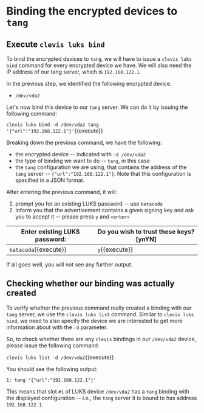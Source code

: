 
# Binding the encrypted devices to `tang`

## Execute `clevis luks bind`

To bind the encrypted devices to `tang`, we will have to issue a `clevis luks bind` command for every encrypted device we have. We will also need the IP address of our tang server, which is `192.168.122.1`.

In the previous step, we identified the following encrypted device:

- `/dev/vda2`

Let's now bind this device to our `tang` server. We can do it by issuing the following command:

`clevis luks bind -d /dev/vda2 tang '{"url":"192.168.122.1"}'`{{execute}}

Breaking down the previous command, we have the following:
- the encrypted device -- indicated with `-d /dev/vda2`
- the type of binding we want to do -- `tang`, in this case
- the `tang` configuration we are using, that contains the address of the `tang` server -- `{"url":"192.168.122.1"}`. Note that this configuration is specified in a JSON format.

After entering the previous command, it will:

1. prompt you for an existing LUKS password -- use `katacoda`
2. Inform you that the advertisement contains a given signing key and ask you to accept it -- please press `y` and `<enter>`


| Enter existing LUKS password: | Do you wish to trust these keys? [ynYN] |
|-------------------------------|-----------------------------------------|
|`katacoda`{{execute}}          | `y`{{execute}}                          |


If all goes well, you will not see any further output.

## Checking whether our binding was actually created

To verify whether the previous command really created a binding with our `tang` server, we use the `clevis luks list`
command. Similar to `clevis luks bind`, we need to also specify the device we are interested to get more information
about with the `-d` parameter.

So, to check whether there are any `clevis` bindings in our `/dev/vda2` device, please issue the following command:

`clevis luks list -d /dev/vda2`{{execute}}

You should see the following output:

```
1: tang '{"url":"192.168.122.1"}'
```

This means that slot `#1` of LUKS device `/dev/vda2` has a `tang` binding with the displayed
configuration -- i.e., the `tang` server it is bound to has address `192.168.122.1`.
